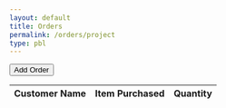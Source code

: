 ```yaml
---
layout: default
title: Orders
permalink: /orders/project
type: pbl
---
```



<button style="text-align:center;" onclick="orderinput()">Add Order</button>

<p id="order"></p>

<script>
  function orderinput() {
    let customer = prompt("Please enter customer name", "Customer name");
    if (customer != null) {
      document.getElementById("order").innerHTML =
      "New Customer: "+ customer;
    }
  }
</script>

<!-- HTML table fragment for page -->
<table>
  <thead>
  <tr>
    <th>Customer Name</th>
    <th>Item Purchased</th>
    <th>Quantity</th>
  </tr>
  </thead>
  <tbody id="result">
    <!-- javascript generated data -->
  </tbody>
</table>


<!-- Script is layed out in a sequence (without a function) and will execute when page is loaded -->
<script>

  // prepare HTML defined "result" container for new output
  const resultContainer = document.getElementById("result");

  // prepare fetch urls
  const url = "https://coolcoders.nighthawkcodescrums.gq/api/orders"; 
  const lower_url = url + "/quantity/";  // quantity

   // prepare fetch GET options
  const options = {
    method: 'GET', // *GET, POST, PUT, DELETE, etc.
    mode: 'cors', // no-cors, *cors, same-origin
    cache: 'default', // *default, no-cache, reload, force-cache, only-if-cached
    credentials: 'omit', // include, *same-origin, omit
    headers: {
      'Content-Type': 'application/json'
      // 'Content-Type': 'application/x-www-form-urlencoded',
    },
  };
  // prepare fetch PUT options, clones with JS Spread Operator (...)
  const put_options = {...options, method: 'PUT'}; // clones and replaces method

  // fetch the API
  fetch(url, options)
    // response is a RESTful "promise" on any successful fetch
    .then(response => {
      // check for response errors
      if (response.status !== 200) {
          error('GET API response failure: ' + response.status);
          return;
      }
      // valid response will have JSON data
      response.json().then(data => {
          console.log(data);
          for (const row of data) {
            // make "tr element" for each "row of data"
            const tr = document.createElement("tr");

            // td for item cell
            const orders = document.createElement("td");
              orders.innerHTML = row.id + ". " + row.item + row.quantity;  // add fetched data to innerHTML

            // this builds ALL td's (cells) into tr (row) element
            tr.appendChild(orders);

             // this adds all the tr (row) work above to the HTML "result" container
            resultContainer.appendChild(tr);
          }
      })
  })

  // catch fetch errors (ie Nginx ACCESS to server blocked)
  .catch(err => {
    error(err + " " + url);
  });

  // Reaction function to quantity user actions
  function subtract(type, put_url, elemID) {

    // fetch the API
    fetch(put_url, put_options)
    // response is a RESTful "promise" on any successful fetch
    .then(response => {
      // check for response errors
      if (response.status !== 200) {
          error("PUT API response failure: " + response.status)
          return;  // api failure
      }
      // valid response will have JSON data
      response.json().then(data => {
          console.log(data);
          // quantity updated/decreased
          if (type === QUANTITY) // quantity data element
            document.getElementById(elemID).innerHTML = data.quantity;  // fetched quantity data assigned to quantity Document Object Model (DOM)
          else
            error("unknown type: " + type);  // should never occur
      })
    })
    // catch fetch errors (ie Nginx ACCESS to server blocked)
    .catch(err => {
      error(err + " " + put_url);
    });
    
  }

  // Something went wrong with actions or responses
  function error(err) {
    // log as Error in console
    console.error(err);
    // append error to resultContainer
    const tr = document.createElement("tr");
    const td = document.createElement("td");
    td.innerHTML = err;
    tr.appendChild(td);
    resultContainer.appendChild(tr);
  }

</script>
